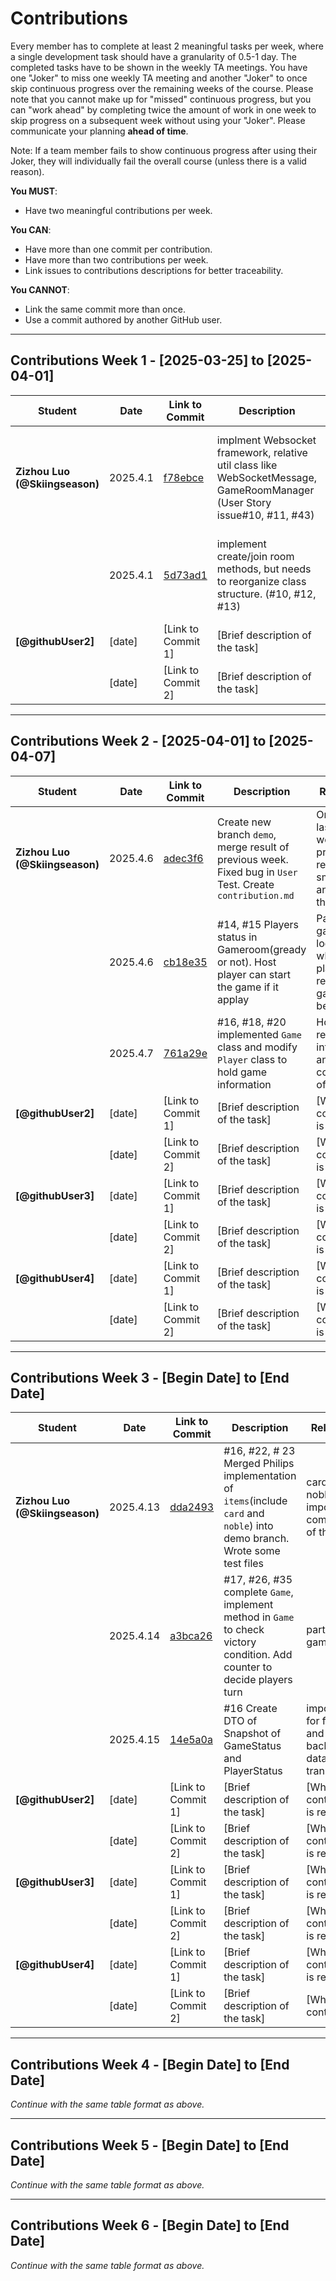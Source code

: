 # Contributions

Every member has to complete at least 2 meaningful tasks per week, where a
single development task should have a granularity of 0.5-1 day. The completed
tasks have to be shown in the weekly TA meetings. You have one "Joker" to miss
one weekly TA meeting and another "Joker" to once skip continuous progress over
the remaining weeks of the course. Please note that you cannot make up for
"missed" continuous progress, but you can "work ahead" by completing twice the
amount of work in one week to skip progress on a subsequent week without using
your "Joker". Please communicate your planning **ahead of time**.

Note: If a team member fails to show continuous progress after using their
Joker, they will individually fail the overall course (unless there is a valid
reason).

**You MUST**:

- Have two meaningful contributions per week.

**You CAN**:

- Have more than one commit per contribution.
- Have more than two contributions per week.
- Link issues to contributions descriptions for better traceability.

**You CANNOT**:

- Link the same commit more than once.
- Use a commit authored by another GitHub user.

---

## Contributions Week 1 - [2025-03-25] to [2025-04-01]

| **Student**                    | **Date** | **Link to Commit**                                           | **Description**                                              | **Relevance**                                                |
| ------------------------------ | -------- | ------------------------------------------------------------ | ------------------------------------------------------------ | ------------------------------------------------------------ |
| **Zizhou Luo (@Skiingseason)** | 2025.4.1 | [f78ebce](https://github.com/Haizhouzhou/sopra-fs25-group-28-server/commit/f78ebce33f7c681be48fef67596dabf32a6fe19f) | implment Websocket framework, relative util class like WebSocketMessage, GameRoomManager (User Story issue#10, #11, #43) | Provides general framework for real-time game interaction to be held on |
|                                | 2025.4.1 | [5d73ad1](https://github.com/Haizhouzhou/sopra-fs25-group-28-server/commit/5d73ad1bf8056088f218c34383829a19bc681ee3) | implement create/join room methods, but needs to reorganize class structure. (#10, #12, #13) | Core UI components for multiplayer room joining & creation flow |
| **[@githubUser2]**             | [date]   | [Link to Commit 1]                                           | [Brief description of the task]                              | [Why this contribution is relevant]                          |
|                                | [date]   | [Link to Commit 2]                                           | [Brief description of the task]                              | [Why this contribution is relevant]                          |

---

## Contributions Week 2 - [2025-04-01] to [2025-04-07]

| **Student**                    | **Date** | **Link to Commit**                                           | **Description**                                              | **Relevance**                                                |
| ------------------------------ | -------- | ------------------------------------------------------------ | ------------------------------------------------------------ | ------------------------------------------------------------ |
| **Zizhou Luo (@Skiingseason)** | 2025.4.6 | [adec3f6](https://github.com/Haizhouzhou/sopra-fs25-group-28-server/commit/adec3f663ed311a68b72369b962fd5a382a4c8d3) | Create new branch `demo`, merge result of previous week. Fixed bug in `User` Test. Create `contribution.md` | Organize last week's work product, resolve small bugs and add to the record |
|                                | 2025.4.6 | [cb18e35](https://github.com/Haizhouzhou/sopra-fs25-group-28-server/commit/cb18e351a1302cfca0837352ff1d47ea3cde9d8c) | #14, #15 Players status in Gameroom(gready or not). Host player can start the game if it applay | Part of the game room logic. Only when all players are ready, the game can be started |
|                                | 2025.4.7 | [761a29e](https://github.com/Haizhouzhou/sopra-fs25-group-28-server/commit/761a29e03dee09e0aff5098a788eb3e9ffbced80) | #16, #18, #20 implemented `Game` class and modify `Player` class to hold game information | Hold Game related information and handle core logic of the game |
| **[@githubUser2]**             | [date]   | [Link to Commit 1]                                           | [Brief description of the task]                              | [Why this contribution is relevant]                          |
|                                | [date]   | [Link to Commit 2]                                           | [Brief description of the task]                              | [Why this contribution is relevant]                          |
| **[@githubUser3]**             | [date]   | [Link to Commit 1]                                           | [Brief description of the task]                              | [Why this contribution is relevant]                          |
|                                | [date]   | [Link to Commit 2]                                           | [Brief description of the task]                              | [Why this contribution is relevant]                          |
| **[@githubUser4]**             | [date]   | [Link to Commit 1]                                           | [Brief description of the task]                              | [Why this contribution is relevant]                          |
|                                | [date]   | [Link to Commit 2]                                           | [Brief description of the task]                              | [Why this contribution is relevant]                          |

---

## Contributions Week 3 - [Begin Date] to [End Date]

| **Student**                    | **Date**  | **Link to Commit**                                           | **Description**                                              | **Relevance**                                        |
| ------------------------------ | --------- | ------------------------------------------------------------ | ------------------------------------------------------------ | ---------------------------------------------------- |
| **Zizhou Luo (@Skiingseason)** | 2025.4.13 | [dda2493](https://github.com/Haizhouzhou/sopra-fs25-group-28-server/commit/dda2493d94ad83eafe96e5dcbc8c11676113eed1) | #16, #22, # 23 Merged Philips implementation of `items`(include `card` and `noble`) into demo branch. Wrote some test files | cards and nobles are important component of the game |
|                                | 2025.4.14 | [a3bca26](https://github.com/Haizhouzhou/sopra-fs25-group-28-server/commit/a3bca26b60a605ea0a00bc657d00e35a3c6bb4a0) | #17, #26, #35 complete `Game`, implement method in `Game` to check victory condition. Add counter to decide players turn | part of game logic                                   |
|                                | 2025.4.15 | [14e5a0a](https://github.com/Haizhouzhou/sopra-fs25-group-28-server/commit/14e5a0a79e603c0f57debacad824e410724a73ba) | #16 Create DTO of Snapshot of GameStatus and PlayerStatus    | important for frontend and backend data transmission |
| **[@githubUser2]**             | [date]    | [Link to Commit 1]                                           | [Brief description of the task]                              | [Why this contribution is relevant]                  |
|                                | [date]    | [Link to Commit 2]                                           | [Brief description of the task]                              | [Why this contribution is relevant]                  |
| **[@githubUser3]**             | [date]    | [Link to Commit 1]                                           | [Brief description of the task]                              | [Why this contribution is relevant]                  |
|                                | [date]    | [Link to Commit 2]                                           | [Brief description of the task]                              | [Why this contribution is relevant]                  |
| **[@githubUser4]**             | [date]    | [Link to Commit 1]                                           | [Brief description of the task]                              | [Why this contribution is relevant]                  |
|                                | [date]    | [Link to Commit 2]                                           | [Brief description of the task]                              | [Why this contributio                                |

---

## Contributions Week 4 - [Begin Date] to [End Date]

_Continue with the same table format as above._

---

## Contributions Week 5 - [Begin Date] to [End Date]

_Continue with the same table format as above._

---

## Contributions Week 6 - [Begin Date] to [End Date]

_Continue with the same table format as above._
